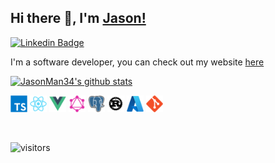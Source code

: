## Hi there 👋, I'm [Jason!](https://github.com/JasonMan34/)

[![Linkedin Badge](https://img.shields.io/badge/-LinkedIn-0e76a8?style=flat-square&logo=Linkedin&logoColor=white)](https://www.linkedin.com/in/itamar-zwi/)

I'm a software developer, you can check out my website [here](https://jasonweb.xyz/)

[![JasonMan34's github stats](https://github-readme-stats.vercel.app/api?username=JasonMan34&show_icons=true&theme=react)](https://github.com/JasonMan34/github-readme-stats)


<div>
<img height="27" src="https://raw.githubusercontent.com/devicons/devicon/master/icons/typescript/typescript-original.svg" alt="typescript"> 
<img height="27" src="https://raw.githubusercontent.com/devicons/devicon/master/icons/react/react-original.svg" alt="react"> 
<img height="27" src="https://raw.githubusercontent.com/devicons/devicon/master/icons/vuejs/vuejs-original.svg" alt="vue"> 
<img height="27" src="https://raw.githubusercontent.com/devicons/devicon/master/icons/graphql/graphql-plain.svg" alt="graphql"> 
<img height="27" src="https://raw.githubusercontent.com/devicons/devicon/master/icons/postgresql/postgresql-original.svg" alt="postgresql"> 
<img height="27" src="https://raw.githubusercontent.com/devicons/devicon/master/icons/rust/rust-plain.svg" alt="rust"> 
<img height="27" src="https://raw.githubusercontent.com/devicons/devicon/master/icons/azure/azure-original.svg" alt="azure"> 
<img height="27" src="https://raw.githubusercontent.com/devicons/devicon/master/icons/git/git-original.svg" alt="git">
</div>

&nbsp;

![visitors](https://visitor-badge.glitch.me/badge?page_id=JasonMan34.JasonMan34)
